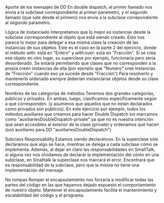 Aporte de los mensajes de DD
En double dispatch, el primer llamado nos envía a la subclase correspondiente al primer parametro, y el segundo llamado (que sale desde el primero) nos envía a la subclase correpondiente al segundo parametro.

Lógica de instanciado
Interpretamos que lo mejor es instanciar desde la subclase correspondiente al objeto que está siendo creado. Esto nos parece lo mejor para delegar a esa misma clase la creación de las instancias de sus objetos. 
Este es el caso en la parte 2 del ejercicio, donde el método with: está en "Entero" y with:over: está en "Fracción".
Si se crea ese objeto en otro lugar, su superclase por ejemplo, funcionaría pero sería desordenado. Se estaría permitiendo que clases que no corresponden a la propia creen instancias de ella (por ejemplo que "Numero" cree instancias de "Fracción" cuando eso ya sucede desde "Fracción")
Para resolverlo y mantenerlo ordenado siempre deberían instanciarse objetos desde su clase correspondiente.

Nombres de las categorías de métodos
Tenemos dos grandes categorías, públicos y privados. En ambas, luego, clasificamos específicamente según a qué corresponden. (y asumimos que aquellos que no están declarados como privados son públicos).
En este ejercicio por ejemplo, todos los métodos auxiliares que creamos para hacer Double Dispatch los marcamos como "auxiliariesDoubleDispatch-private" ya que no es nuestra intención que sean accesibles al exterior de la clase (private) y ordenamos qué hacen (son auxiliares para DD "auxiliariesDoubleDispatch")

Subclass Responsability
Estamos siendo declarativos. En la superclase sólo declaramos que algo se hace, mientras se delega a cada subclase cómo se implementa. 
Además, al dejar en claro las responsabilidades en SmallTalk, si alguna vez nos olvidamos de declarar la implementación del cómo en una sublclase, en Smalltalk la superclase nos marcará el error. Encontrará que es responsabilidad de la subclase, pero que la misma no tiene una implementación del mensaje.

No rompas
Romper el encapsulamiento nos forzaría a modificar todas las partes del código en las que hayamos dejado expuesto el comportamiento de nuestro objeto.
Mantener el encapsulamiento facilita el mantenimiento y escalabilidad del código y el programa.